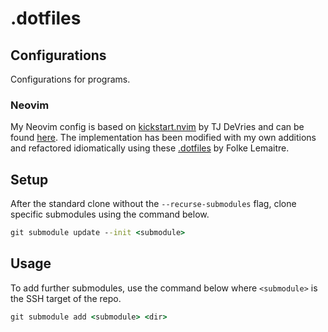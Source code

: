 # .dotfiles

## Configurations

Configurations for programs.

### Neovim

My Neovim config is based on [kickstart.nvim](https://github.com/nvim-lua/kickstart.nvim) by TJ DeVries and can be found [here](https://github.com/cyn1x/.dotfiles/tree/main/.config/nvim). The implementation has been modified with my own additions and refactored idiomatically using these [.dotfiles](https://github.com/folke/dot/tree/master/nvim) by Folke Lemaitre.

## Setup

After the standard clone without the `--recurse-submodules` flag, clone specific submodules using the command below.

```cmd
git submodule update --init <submodule>
```

## Usage

To add further submodules, use the command below where `<submodule>` is the SSH target of the repo.

```cmd
git submodule add <submodule> <dir>
```
